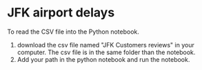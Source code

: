 # JFK airport delays
 To read the CSV file into the Python notebook. 
 1. download the csv file named "JFK Customers reviews" in your computer. The csv file is in the same folder than the notebook. 
 2. Add your path in the python notebook and run the notebook. 
